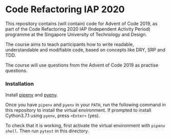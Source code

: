 # Code Refactoring IAP 2020

This repository contains (will contain) code for Advent of Code 2019, as part of the Code Refactoring 2020 IAP (Independent Activity Period) programme at the Singapore University of Technology and Design.

The course aims to teach participants how to write readable, understandable and modifiable code, based on concepts like DRY, SRP and TDD.

The course will use questions from the Advent of Code 2019 as practise questions.

### Installation
Install [pipenv](pipenv.kennethreitz.org/en/latest/install) and [pyenv](github.com/pyenv/pyenv-installer).

Once you have `pipenv` and `pyenv` in your `PATH`, run the following command in this repository to install the virtual environment.
If prompted to install Cython3.7.1 using `pyenv`, press `<Enter>` (yes).

To check that it is working, first activate the virtual environment with `pipenv shell`.
Then run `pytest` in this directory.

